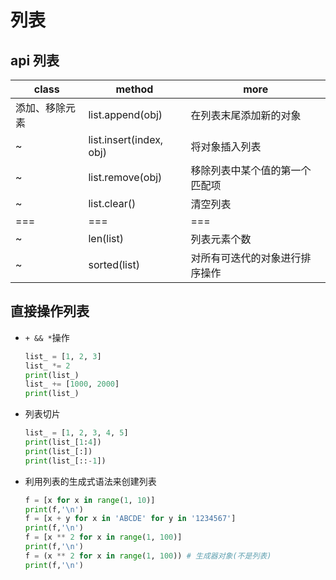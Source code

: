# 列表

## api 列表

| class          | method                  | more                           |
| -------------- | ----------------------- | ------------------------------ |
| 添加、移除元素 | list.append(obj)        | 在列表末尾添加新的对象         |
| ~              | list.insert(index, obj) | 将对象插入列表                 |
| ~              | list.remove(obj)        | 移除列表中某个值的第一个匹配项 |
| ~              | list.clear()            | 清空列表                       |
| ===            | ===                     | ===                            |
| ~              | len(list)               | 列表元素个数                   |
| ~              | sorted(list)            | 对所有可迭代的对象进行排序操作 |

## 直接操作列表

- `+ && *`操作

  ```python {cmd=true}
  list_ = [1, 2, 3]
  list_ *= 2
  print(list_)
  list_ += [1000, 2000]
  print(list_)
  ```

- 列表切片

  ```python {cmd=true}
  list_ = [1, 2, 3, 4, 5]
  print(list_[1:4])
  print(list_[:])
  print(list_[::-1])
  ```

- 利用列表的生成式语法来创建列表

  ```python {cmd=true}
  f = [x for x in range(1, 10)]
  print(f,'\n')
  f = [x + y for x in 'ABCDE' for y in '1234567']
  print(f,'\n')
  f = [x ** 2 for x in range(1, 100)]
  print(f,'\n')
  f = (x ** 2 for x in range(1, 100)) # 生成器对象(不是列表)
  print(f,'\n')
  ```
